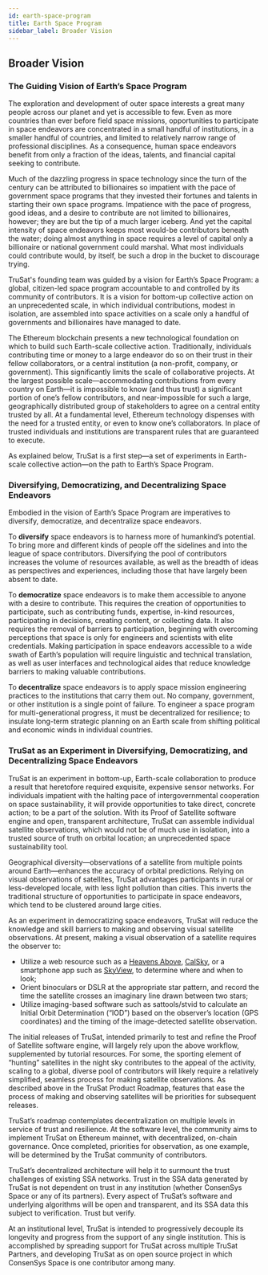 ```yaml
---
id: earth-space-program
title: Earth Space Program
sidebar_label: Broader Vision
---
```


## Broader Vision

### The Guiding Vision of Earth’s Space Program

The exploration and development of outer space interests a great many people across our planet and yet is accessible to few. Even as more countries than ever before field space missions, opportunities to participate in space endeavors are concentrated in a small handful of institutions, in a smaller handful of countries, and limited to relatively narrow range of professional disciplines. As a consequence, human space endeavors benefit from only a fraction of the ideas, talents, and financial capital seeking to contribute.

Much of the dazzling progress in space technology since the turn of the century can be attributed to billionaires so impatient with the pace of government space programs that they invested their fortunes and talents in starting their own space programs. Impatience with the pace of progress, good ideas, and a desire to contribute are not limited to billionaires, however; they are but the tip of a much larger iceberg. And yet the capital intensity of space endeavors keeps most would-be contributors beneath the water; doing almost anything in space requires a level of capital only a billionaire or national government could marshal. What most individuals could contribute would, by itself, be such a drop in the bucket to discourage trying.

TruSat's founding team was guided by a vision for Earth’s Space Program: a global, citizen-led space program accountable to and controlled by its community of contributors. It is a vision for bottom-up collective action on an unprecedented scale, in which individual contributions, modest in isolation, are assembled into space activities on a scale only a handful of governments and billionaires have managed to date.

The Ethereum blockchain presents a new technological foundation on which to build such Earth-scale collective action. Traditionally, individuals contributing time or money to a large endeavor do so on their trust in their fellow collaborators, or a central institution (a non-profit, company, or government). This significantly limits the scale of collaborative projects. At the largest possible scale—accommodating contributions from every country on Earth—it is impossible to know (and thus trust) a significant portion of one’s fellow contributors, and near-impossible for such a large, geographically distributed group of stakeholders to agree on a central entity trusted by all. At a fundamental level, Ethereum technology dispenses with the need for a trusted entity, or even to know one’s collaborators. In place of trusted individuals and institutions are transparent rules that are guaranteed to execute.

As explained below, TruSat is a first step—a set of experiments in Earth-scale collective action—on the path to Earth’s Space Program.

### Diversifying, Democratizing, and Decentralizing Space Endeavors

Embodied in the vision of Earth’s Space Program are imperatives to diversify, democratize, and decentralize space endeavors.

To **diversify** space endeavors is to harness more of humankind’s potential. To bring more and different kinds of people off the sidelines and into the league of space contributors. Diversifying the pool of contributors increases the volume of resources available, as well as the breadth of ideas as perspectives and experiences, including those that have largely been absent to date.

To **democratize** space endeavors is to make them accessible to anyone with a desire to contribute. This requires the creation of opportunities to participate, such as contributing funds, expertise, in-kind resources, participating in decisions, creating content, or collecting data. It also requires the removal of barriers to participation, beginning with overcoming perceptions that space is only for engineers and scientists with elite credentials. Making participation in space endeavors accessible to a wide swath of Earth’s population will require linguistic and technical translation, as well as user interfaces and technological aides that reduce knowledge barriers to making valuable contributions.

To **decentralize** space endeavors is to apply space mission engineering practices to the institutions that carry them out. No company, government, or other institution is a single point of failure. To engineer a space program for multi-generational progress, it must be decentralized for resilience; to insulate long-term strategic planning on an Earth scale from shifting political and economic winds in individual countries.

### TruSat as an Experiment in Diversifying, Democratizing, and Decentralizing Space Endeavors

TruSat is an experiment in bottom-up, Earth-scale collaboration to produce a result that heretofore required exquisite, expensive sensor networks. For individuals impatient with the halting pace of intergovernmental cooperation on space sustainability, it will provide opportunities to take direct, concrete action; to be a part of the solution. With its Proof of Satellite software engine and open, transparent architecture, TruSat can assemble individual satellite observations, which would not be of much use in isolation, into a trusted source of truth on orbital location; an unprecedented space sustainability tool.

Geographical diversity—observations of a satellite from multiple points around Earth—enhances the accuracy of orbital predictions. Relying on visual observations of satellites, TruSat advantages participants in rural or less-developed locale, with less light pollution than cities. This inverts the traditional structure of opportunities to participate in space endeavors, which tend to be clustered around large cities.

As an experiment in democratizing space endeavors, TruSat will reduce the knowledge and skill barriers to making and observing visual satellite observations. At present, making a visual observation of a satellite requires the observer to:

- Utilize a web resource such as a [Heavens Above](https://www.heavens-above.com/), [CalSky](https://calsky.com/), or a smartphone app such as [SkyView](https://www.terminaleleven.com/satellites/iphone/), to determine where and when to look;
- Orient binoculars or DSLR at the appropriate star pattern, and record the time the satellite crosses an imaginary line drawn between two stars;
- Utilize imaging-based software such as sattools/stvid to calculate an Initial Orbit Determination (“IOD”) based on the observer’s location (GPS coordinates) and the timing of the image-detected satellite observation.

The initial releases of TruSat, intended primarily to test and refine the Proof of Satellite software engine, will largely rely upon the above workflow, supplemented by tutorial resources. For some, the sporting element of “hunting” satellites in the night sky contributes to the appeal of the activity, scaling to a global, diverse pool of contributors will likely require a relatively simplified, seamless process for making satellite observations. As described above in the TruSat Product Roadmap, features that ease the process of making and observing satellites will be priorities for subsequent releases.

TruSat’s  roadmap contemplates decentralization on multiple levels in service of trust and resilience. At the software level, the community aims to implement TruSat on Ethereum mainnet, with decentralized, on-chain governance. Once completed, priorities for observation, as one example, will be determined by the TruSat community of contributors. 

TruSat’s decentralized architecture will help it to surmount the trust challenges of existing SSA networks. Trust in the SSA data generated by TruSat is not dependent on trust in any institution (whether ConsenSys Space or any of its partners). Every aspect of TruSat’s software and underlying algorithms will be open and transparent, and its SSA data this subject to verification. Trust but verify.

At an institutional level, TruSat is intended to progressively decouple its longevity and progress from the support of any single institution. This is accomplished by spreading support for TruSat across multiple TruSat Partners, and developing TruSat as on open source project in which ConsenSys Space is one contributor among many.
